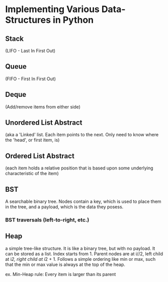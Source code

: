 # Implementing Various Data-Structures in Python

## Stack
(LIFO - Last In First Out)

## Queue
(FIFO - First In First Out)

## Deque
(Add/remove items from either side)

## Unordered List Abstract
(aka a 'Linked' list. Each item points to the next. Only need to know where the 'head', or first item, is)

## Ordered List Abstract
(each item holds a relative position that is based upon some underlying characteristic of the item)

## BST
A searchable binary tree. Nodes contain a key, which is used to place them in the tree, and a payload, which is the data they posess.
### BST traversals (left-to-right, etc.)

## Heap
a simple tree-like structure. It is like a binary tree, but with no payload. It can be stored as a list. Index starts from 1. Parent nodes are at i//2, left child at i*2, right child at i*2 + 1. Follows a simple ordering like min or max, such that the min or max value is always at the top of the heap.

ex. Min-Heap rule: Every item is larger than its parent
